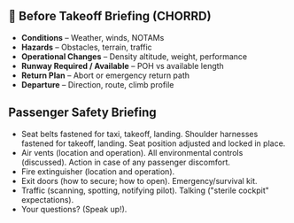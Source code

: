 ## 🛫 Before Takeoff Briefing (CHORRD)

- **Conditions** – Weather, winds, NOTAMs
- **Hazards** – Obstacles, terrain, traffic
- **Operational Changes** – Density altitude, weight, performance
- **Runway Required / Available** – POH vs available length
- **Return Plan** – Abort or emergency return path
- **Departure** – Direction, route, climb profile

## Passenger Safety Briefing

- Seat belts fastened for taxi, takeoff, landing. Shoulder harnesses fastened for takeoff, landing. Seat position adjusted and locked in place.
- Air vents (location and operation). All environmental controls (discussed). Action in case of any passenger discomfort.
- Fire extinguisher (location and operation).
- Exit doors (how to secure; how to open). Emergency/survival kit.
- Traffic (scanning, spotting, notifying pilot). Talking ("sterile cockpit" expectations).
- Your questions? (Speak up!).
